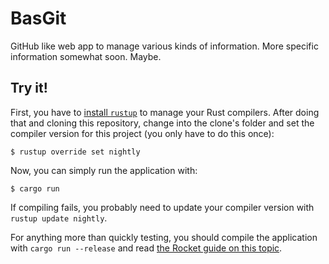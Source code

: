 # BasGit

GitHub like web app to manage various kinds of information.
More specific information somewhat soon.
Maybe.


## Try it!

First, you have to [install `rustup`](http://rustup.rs/) to manage your Rust compilers.
After doing that and cloning this repository, change into the clone's folder and set the compiler version for this project (you only have to do this once):

```
$ rustup override set nightly
```

Now, you can simply run the application with:

```
$ cargo run
```

If compiling fails, you probably need to update your compiler version with `rustup update nightly`.

For anything more than quickly testing, you should compile the application with `cargo run --release` and read [the Rocket guide on this topic](https://rocket.rs/guide/overview/#launching).
